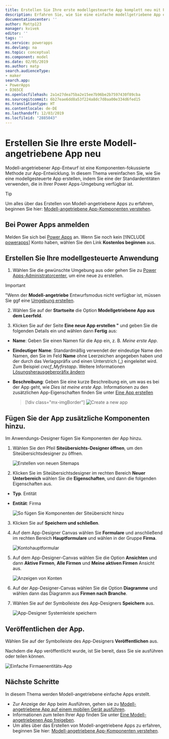 ```yaml
---
title: Erstellen Sie Ihre erste modellgesteuerte App komplett neu mit Power Apps | Microsoft-Dokumentation
description: Erfahren Sie, wie Sie eine einfache modellgetriebene App erstellen
documentationcenter: ''
author: Mattp123
manager: kvivek
editor: ''
tags: ''
ms.service: powerapps
ms.devlang: na
ms.topic: conceptual
ms.component: model
ms.date: 02/05/2019
ms.author: matp
search.audienceType:
- maker
search.app:
- PowerApps
- D365CE
ms.openlocfilehash: 2a1e27dea75ba2e15ee7b96be2b7597430f89cba
ms.sourcegitcommit: 6b27eae6dd8a53f224a8dc7d0aa00e334d6fed15
ms.translationtype: HT
ms.contentlocale: de-DE
ms.lasthandoff: 12/03/2019
ms.locfileid: "2885043"
---
```

# <a name="build-your-first-model-driven-app-from-scratch"></a>Erstellen Sie Ihre erste Modell-angetriebene App neu
Modell-angetriebener App-Entwurf ist eine Komponenten-fokussierte Methode zur App-Entwicklung. In diesem Thema vereinfachen Sie, wie Sie eine modellgesteuerte App erstellen, indem Sie eine der Standardentitäten verwenden, die in Ihrer Power Apps-Umgebung verfügbar ist.

> [!TIP]
> Um alles über das Erstellen von Modell-angetriebene Apps zu erfahren, beginnen Sie hier: [Modell-angetriebene App-Komponenten verstehen](model-driven-app-components.md). 

## <a name="sign-in-to-power-apps"></a>Bei Power Apps anmelden
Melden Sie sich bei [Power Apps](https://make.powerapps.com/) an. Wenn Sie noch kein [!INCLUDE [powerapps](../../includes/powerapps.md)] Konto haben, wählen Sie den Link **Kostenlos beginnen** aus. 

## <a name="create-your-model-driven-app"></a>Erstellen Sie Ihre modellgesteuerte Anwendung

1.  Wählen Sie die gewünschte Umgebung aus oder gehen Sie zu [Power Apps-Administratorcenter](https://admin.powerapps.com/), um eine neue zu erstellen.

  > [!IMPORTANT]
  > "Wenn der **Modell-angetriebe** Entwurfsmodus nicht verfügbar ist, müssen Sie ggf eine [Umgebung erstellen](https://docs.microsoft.com/powerapps/administrator/create-environment).   

2. Wählen Sie auf der **Startseite** die Option **Modellgetriebene App aus dem Leerfeld**.
<!-- ![Start-from-blank_model](media/build-first-model-driven-app/start-from-blank-model-driven.png) -->

3.  Klicken Sie auf der Seite **Eine neue App erstellen "** und geben Sie die folgenden Details ein und wählen dann **Fertig** aus: 
  - **Name**: Geben Sie einen Namen für die App ein, z. B. *Meine erste App*. 
  - **Eindeutiger Name**: Standardmäßig verwendet der eindeutige Name den Namen, den Sie im Feld **Name** ohne Leerzeichen angegeben haben und der durch das Verlagspräfix und einen Unterstrich (_) eingeleitet wird. Zum Beispiel *crecf_Myfirstapp*. Weitere Informationen [Lösungsherausgeberpräfix ändern](../common-data-service/change-solution-publisher-prefix.md)
  - **Beschreibung**: Geben Sie eine kurze Beschreibung ein, um was es bei der App geht, wie *Dies ist meine erste App*.
Informationen zu den zusätzlichen App-Eigenschaften finden Sie unter [Eine App erstellen](create-edit-app.md#create-an-app)

    > [!div class="mx-imgBorder"] 
    > ![](media/create-new-app.png "Create a new app") 


## <a name="add-components-to-your-app"></a>Fügen Sie der App zusätzliche Komponenten hinzu.
Im Anwendungs-Designer fügen Sie Komponenten der App hinzu.
1.  Wählen Sie den Pfeil **Siteübersichts-Designer öffnen**, um den Siteübersichtsdesigner zu öffnen. 

    ![Erstellen von neuen Sitemaps](media/build-first-model-driven-app/new-sitemap.png)

2.  Klicken Sie im Siteübersichtsdesigner im rechten Bereich **Neuer Unterbereich** wählen Sie die **Eigenschaften**, und dann die folgenden Eigenschaften aus.
  - **Typ**. Entität
  - **Entität**: Firma

    ![So fügen Sie Komponenten der Siteübersicht hinzu](media/build-first-model-driven-app/sitemap.png)

3.  Klicken Sie auf **Speichern und schließen**.
4.  Auf dem App-Designer Canvas wählen Sie **Formulare** und anschließend im rechten Bereich **Hauptformulare** und wählen in der Gruppe **Firma**.

    ![Kontohauptformular](media/build-first-model-driven-app/main-form.png)

5.  Auf dem App-Designer-Canvas wählen Sie die Option **Ansichten** und dann **Aktive Firmen**, **Alle Firmen** und **Meine aktiven Firmen** Ansicht aus.

    ![Anzeigen von Konten](media/build-first-model-driven-app/views.png)

6. Auf der App-Designer-Canvas wählen Sie die Option **Diagramme** und wählen dann das Diagramm aus **Firmen nach Branche**.
7. Wählen Sie auf der Symbolleiste des App-Designers **Speichern** aus.

    ![App-Designer Systemleiste speichern](media/build-first-model-driven-app/app-designer-toolbar.png)
 
<!-- ##  Validate your app
This step checks for component dependencies that are required for the app to work, but haven't yet been added to the app. 

1. On the app designer canvas, select the component that indicates a dependency, such as the **Forms** component. Then, on the right-pane select the **Required** tab, expand **Entity Dependencies** and then select all required dependencies. 

    ![Add dependencies](media/build-first-model-driven-app/resolve-dependencies.png)

2. Select **Add Dependencies**.
3. On the app designer toolbar, select **Save**.  -->

## <a name="publish-your-app"></a>Veröffentlichen der App.
Wählen Sie auf der Symbolleiste des App-Designers **Veröffentlichen** aus.

Nachdem die App veröffentlicht wurde, ist Sie bereit, dass Sie sie ausführen oder teilen können.

![Einfache Firmaenentitäts-App](media/build-first-model-driven-app/accounts-quickstart-app.png)

## <a name="next-steps"></a>Nächste Schritte
In diesem Thema werden Modell-angetriebene einfache Apps erstellt. 
- Zur Anzeige der App beim Ausführen, gehen sie zu [Modell-angetriebene App auf einem mobilen Gerät ausführen](../../user/run-app-client-model-driven.md).
- Informationen zum teilen Ihrer App finden Sie unter [Eine Modell-angetriebenen App freigeben](share-model-driven-app.md).
- Um alles über das Erstellen von Modell-angetriebene Apps zu erfahren, beginnen Sie hier: [Modell-angetriebene App-Komponenten verstehen](model-driven-app-components.md).
